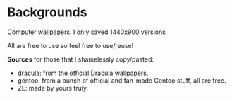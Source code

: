 # Backgrounds

Computer wallpapers. I only saved 1440x900 versions

All are free to use so feel free to use/reuse!

**Sources** for those that I shamelessly copy/pasted:
* dracula: from the [official Dracula wallpapers](https://draculatheme.com/wallpaper).
* gentoo: from a bunch of official and fan-made Gentoo stuff, all are free.
* ZL: made by yours truly. 
